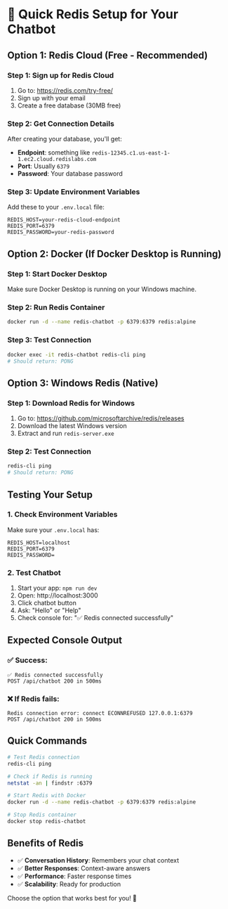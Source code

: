 # 🚀 Quick Redis Setup for Your Chatbot

## **Option 1: Redis Cloud (Free - Recommended)**

### **Step 1: Sign up for Redis Cloud**
1. Go to: https://redis.com/try-free/
2. Sign up with your email
3. Create a free database (30MB free)

### **Step 2: Get Connection Details**
After creating your database, you'll get:
- **Endpoint**: something like `redis-12345.c1.us-east-1-1.ec2.cloud.redislabs.com`
- **Port**: Usually `6379`
- **Password**: Your database password

### **Step 3: Update Environment Variables**
Add these to your `.env.local` file:
```env
REDIS_HOST=your-redis-cloud-endpoint
REDIS_PORT=6379
REDIS_PASSWORD=your-redis-password
```

## **Option 2: Docker (If Docker Desktop is Running)**

### **Step 1: Start Docker Desktop**
Make sure Docker Desktop is running on your Windows machine.

### **Step 2: Run Redis Container**
```bash
docker run -d --name redis-chatbot -p 6379:6379 redis:alpine
```

### **Step 3: Test Connection**
```bash
docker exec -it redis-chatbot redis-cli ping
# Should return: PONG
```

## **Option 3: Windows Redis (Native)**

### **Step 1: Download Redis for Windows**
1. Go to: https://github.com/microsoftarchive/redis/releases
2. Download the latest Windows version
3. Extract and run `redis-server.exe`

### **Step 2: Test Connection**
```bash
redis-cli ping
# Should return: PONG
```

## **Testing Your Setup**

### **1. Check Environment Variables**
Make sure your `.env.local` has:
```env
REDIS_HOST=localhost
REDIS_PORT=6379
REDIS_PASSWORD=
```

### **2. Test Chatbot**
1. Start your app: `npm run dev`
2. Open: http://localhost:3000
3. Click chatbot button
4. Ask: "Hello" or "Help"
5. Check console for: "✅ Redis connected successfully"

## **Expected Console Output**

### **✅ Success:**
```
✅ Redis connected successfully
POST /api/chatbot 200 in 500ms
```

### **❌ If Redis fails:**
```
Redis connection error: connect ECONNREFUSED 127.0.0.1:6379
POST /api/chatbot 200 in 500ms
```

## **Quick Commands**

```bash
# Test Redis connection
redis-cli ping

# Check if Redis is running
netstat -an | findstr :6379

# Start Redis with Docker
docker run -d --name redis-chatbot -p 6379:6379 redis:alpine

# Stop Redis container
docker stop redis-chatbot
```

## **Benefits of Redis**

- ✅ **Conversation History**: Remembers your chat context
- ✅ **Better Responses**: Context-aware answers
- ✅ **Performance**: Faster response times
- ✅ **Scalability**: Ready for production

Choose the option that works best for you! 🚀
